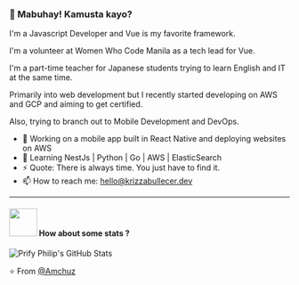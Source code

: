 ### 👋 Mabuhay! Kamusta kayo?


I'm a Javascript Developer and Vue is my favorite framework. 

I'm a volunteer at Women Who Code Manila as a tech lead for Vue.

I'm a part-time teacher for Japanese students trying to learn English and IT at the same time. 

Primarily into web development but I recently started developing on AWS and GCP and aiming to get certified. 

Also, trying to branch out to Mobile Development and DevOps. 

- 🔭 Working on a mobile app built in React Native and deploying websites on AWS
- 🌱 Learning NestJs | Python | Go | AWS | ElasticSearch 
- ⚡ Quote: There is always time. You just have to find it.
- 📫 How to reach me: [hello@krizzabullecer.dev](mailto:hello@krizzabullecer.dev)


----

#### <img src="https://media.giphy.com/media/VgCDAzcKvsR6OM0uWg/giphy.gif" width="50"> How about some stats ?
  
 
![Prify Philip's GitHub Stats](https://github-readme-stats.vercel.app/api?username=sirbully&hide=["stars"]&show_icons=true)

⭐️ From [@Amchuz](https://github.com/Amchuz)
